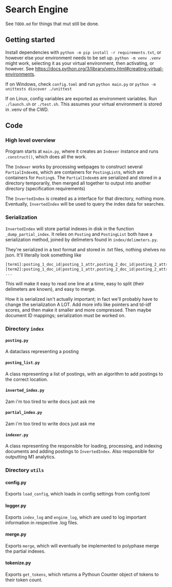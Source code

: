 # Search Engine

See `TODO.md` for things that mut still be done.

## Getting started

Install dependencies with `python -m pip install -r requirements.txt`, or however else your environment needs to be set up. `python -m venv .venv` might work, selecting it as your virtual environment, then activating, or however. See <https://docs.python.org/3/library/venv.html#creating-virtual-environments>.

If on Windows, check `config.toml` and run `python main.py` or `python -m unittests discover ./unittest`

If on Linux, config variables are exported as environment variables. Run `./launch.sh` or `./test.sh`. This assumes your virtual environment is stored in .venv of the CWD.

## Code

### High level overview

Program starts at `main.py`, where it creates an `Indexer` instance and runs `.construct()`, which does all the work.

The `Indexer` works by processing webpages to construct several `PartialIndex`es, which are containers for `PostingList`s, which are containers for `Posting`s. The `PartialIndex`es are serialized and stored in a directory temporarily, then merged all together to output into another directory (specification requirements)

The `InvertedIndex` is created as a interface for that directory, nothing more. Eventually, `InvertedIndex` will be used to query the index data for searches.

### Serialization

`InvertedIndex` will store partial indexes in disk in the function `_dump_partial_index`. It relies on `Posting` and `PostingList` both have a serialization method, joined by delimeters found in `index/delimeters.py`.

They're serialized in a text format and stored in .txt files, nothing shelves no json. It'll literally look something like

```py
[term1]:posting_1_doc_id|posting_1_attr,posting_2_doc_id|posting_2_attr,...
[term2]:posting_1_doc_id|posting_1_attr,posting_2_doc_id|posting_2_attr,...
...
```

This will make it easy to read one line at a time, easy to split (their delimeters are known), and easy to merge.

How it is serialized isn't actually important; in fact we'll probably have to change the serialization A LOT. Add more info like pointers and td-idf scores, and then make it smaller and more compressed. Then maybe document ID mappings; serialization must be worked on.

### Directory `index`

#### `posting.py`

A dataclass representing a posting

#### `posting_list.py`

A class representing a list of postings, with an algorithm to add postings to the correct location.

#### `inverted_index.py`

2am i'm too tired to write docs just ask me

#### `partial_index.py`

2am i'm too tired to write docs just ask me

#### `indexer.py`

A class representing the responsible for loading, processing, and indexing documents and adding postings to `InvertedIndex`. Also responsible for outputting M1 analytics.

### Directory `utils`

#### config.py

Exports `load_config`, which loads in config settings from config.toml

#### logger.py

Exports `index_log` and `engine_log`, which are used to log important information in respective .log files.

#### merge.py

Exports `merge`, which will eventually be implemented to polyphase merge the partial indexes.

#### tokenize.py

Exports `get_tokens`, which returns a Pythoun Counter object of tokens to their token count.
